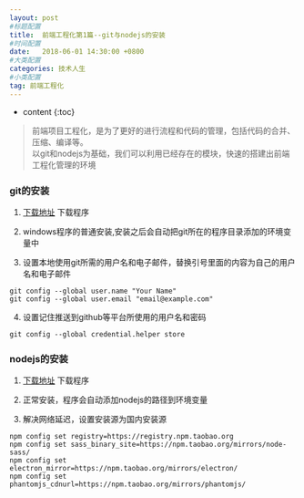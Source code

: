 ```yaml
---
layout: post
#标题配置
title:  前端工程化第1篇--git与nodejs的安装
#时间配置
date:   2018-06-01 14:30:00 +0800
#大类配置
categories: 技术人生
#小类配置
tag: 前端工程化
---
```


* content
{:toc}


>前端项目工程化，是为了更好的进行流程和代码的管理，包括代码的合并、压缩、编译等。  
> 以git和nodejs为基础，我们可以利用已经存在的模块，快速的搭建出前端工程化管理的环境

### git的安装
1. [下载地址](https://git-scm.com/download/win)  下载程序

2. windows程序的普通安装,安装之后会自动把git所在的程序目录添加的环境变量中

3. 设置本地使用git所需的用户名和电子邮件，替换引号里面的内容为自己的用户名和电子邮件
~~~
git config --global user.name "Your Name"
git config --global user.email "email@example.com"
~~~

4. 设置记住推送到github等平台所使用的用户名和密码
~~~
git config --global credential.helper store
~~~

### nodejs的安装
1. [下载地址](http://nodejs.cn/download/)  下载程序

2. 正常安装，程序会自动添加nodejs的路径到环境变量
 
3. 解决网络延迟，设置安装源为国内安装源
~~~
npm config set registry=https://registry.npm.taobao.org
npm config set sass_binary_site=https://npm.taobao.org/mirrors/node-sass/
npm config set electron_mirror=https://npm.taobao.org/mirrors/electron/
npm config set phantomjs_cdnurl=https://npm.taobao.org/mirrors/phantomjs/
~~~
